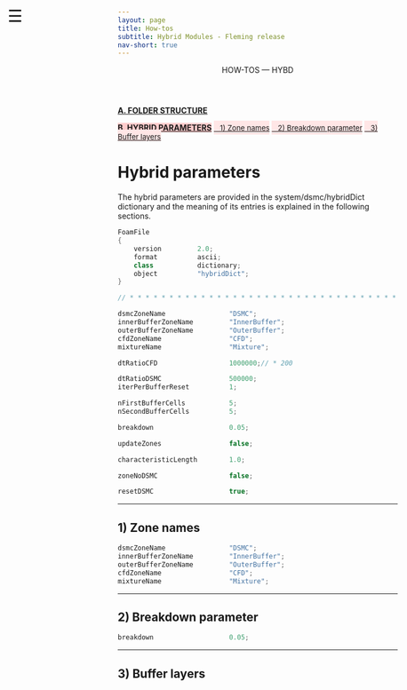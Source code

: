 ```yaml
---
layout: page
title: How-tos
subtitle: Hybrid Modules - Fleming release
nav-short: true
---
```


<div id="mySidenav" class="sidenav">
  <a href="javascript:void(0)" class="closebtn" onclick="closeNav()"><i class='fa fa-times'></i></a>
  <header>HOW-TOS — HYBD</header>
  <a href="https://hystrath.github.io/how-tos-hybrids-fleming/how-tos-cfddsmc-fleming-folderstructure/"><b>A. FOLDER STRUCTURE</b></a>
<!--  <a href="https://hystrath.github.io/how-tos-hybrids-fleming/how-tos-cfddsmc-fleming-folderstructure/#1-species-thermophysical-properties"><span style="font-size:13px">&nbsp;&nbsp; 1) Species thermo props</span></a>-->
<!--  <a href="https://hystrath.github.io/how-tos-hybrids-fleming/how-tos-cfddsmc-fleming-folderstructure/#2-addingremoving-energy-modes" style="background-color:#FFE6E6; padding-top:4px; padding-bottom:4px"><span style="font-size:13px">&nbsp;&nbsp; 2) +/- energy modes</span></a>-->
<!--  <a href="https://hystrath.github.io/how-tos-hybrids-fleming/how-tos-cfddsmc-fleming-folderstructure/#3-choosing-a-thermodem-dictionary" style="background-color:#FFE6E6; padding-top:4px"><span style="font-size:13px">&nbsp;&nbsp; 3) <i>thermoDEM</i> dictionary</span></a>-->

  <a href="https://hystrath.github.io/how-tos-hybrids-fleming/how-tos-cfddsmc-fleming-hybridparams/" style="background-color:#FFCCCC"><b>B. HYBRID PARAMETERS</b></a>
  <a href="https://hystrath.github.io/how-tos-hybrids-fleming/how-tos-cfddsmc-fleming-hybridparams/#1-zone-names" style="background-color:#FFE6E6; padding-top:4px; padding-bottom:4px"><span style="font-size:13px">&nbsp;&nbsp; 1) Zone names</span></a>
  <a href="https://hystrath.github.io/how-tos-hybrids-fleming/how-tos-cfddsmc-fleming-hybridparams/#2-breakdown-parameter" style="background-color:#FFE6E6; padding-top:4px; padding-bottom:4px"><span style="font-size:13px">&nbsp;&nbsp; 2) Breakdown parameter</span></a>
  <a href="https://hystrath.github.io/how-tos-hybrids-fleming/how-tos-cfddsmc-fleming-hybridparams/#3-buffer-layers"  style="background-color:#FFE6E6; padding-top:4px;"><span style="font-size:13px">&nbsp;&nbsp; 3) Buffer layers</span></a>
</div>

<span style="position: fixed;font-size:30px;cursor:pointer; margin:0px; top:60px;left:30px;" onclick="reopenNav()">&#9776;</span>

<script>
function openNav() {
  document.getElementById("mySidenav").style.width = "225px";
  document.getElementById("mySidenav").style.transition = "0s";
}

function closeNav() {
  document.getElementById("mySidenav").style.width = "0px";
}

function reopenNav() {
  document.getElementById("mySidenav").style.width = "225px";
  document.getElementById("mySidenav").style.transition = "0.5s";
}

openNav()
</script>


# Hybrid parameters

The hybrid parameters are provided in the <foldername>system/dsmc/<foldername><dict>hybridDict</dict> dictionary and the meaning of its entries is explained in the following sections.

```c++
FoamFile
{
    version         2.0;
    format          ascii;
    class           dictionary;
    object          "hybridDict";
}

// * * * * * * * * * * * * * * * * * * * * * * * * * * * * * * * * * * * * * //

dsmcZoneName                "DSMC";
innerBufferZoneName         "InnerBuffer";
outerBufferZoneName         "OuterBuffer";
cfdZoneName                 "CFD";
mixtureName                 "Mixture";

dtRatioCFD                  1000000;// * 200

dtRatioDSMC                 500000;
iterPerBufferReset          1;

nFirstBufferCells           5;
nSecondBufferCells          5;

breakdown                   0.05;

updateZones                 false;

characteristicLength        1.0;

zoneNoDSMC                  false;

resetDSMC                   true;
```


---  
## 1) Zone names

```c++
dsmcZoneName                "DSMC";
innerBufferZoneName         "InnerBuffer";
outerBufferZoneName         "OuterBuffer";
cfdZoneName                 "CFD";
mixtureName                 "Mixture";
```

---  
## 2) Breakdown parameter


```c++
breakdown                   0.05;
```

---  
## 3) Buffer layers

